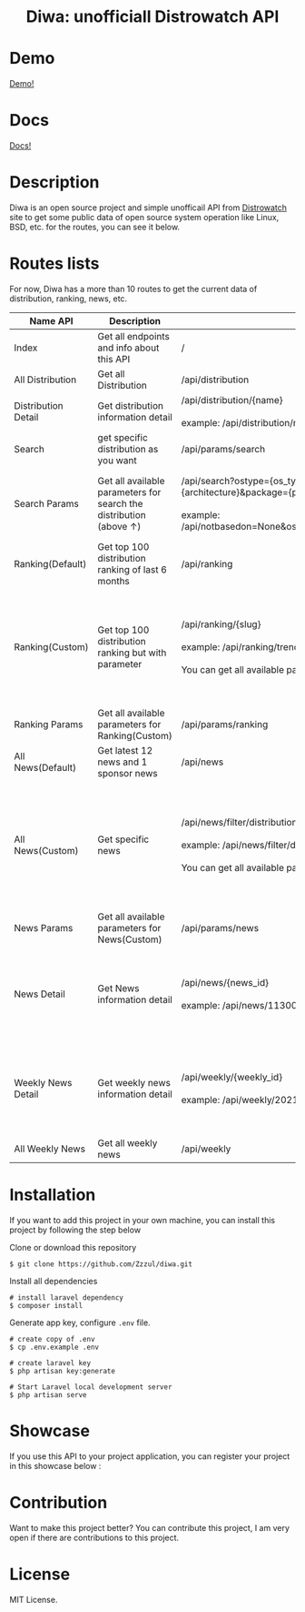 <div align="center">
<h1>Diwa: unofficiall Distrowatch API</h1>
</div>

# Demo 
[Demo!](https://diwa.herokuapp.com/api)

# Docs 
[Docs!](https://diwa.herokuapp.com/docs)

# Description
Diwa is an open source project and simple unofficail API from [Distrowatch](https://distrowatch.com/) site to get some public data of open source system operation like Linux, BSD, etc. for the routes, you can see it below.


# Routes lists
For now, Diwa has a more than 10 routes to get the current data of distribution, ranking, news, etc.

| Name API | Description | Route  | Note
| -------- | ----------- | ------ | ----|
| Index | Get all endpoints and info about this API | /  |-
| All Distribution | Get all Distribution | /api/distribution | -
| Distribution Detail | Get distribution information detail | /api/distribution/{name} <br><br> example: /api/distribution/mx | If {name} not found, will return 404
| Search | get specific distribution as you want | /api/params/search | -
| Search Params | Get all available parameters for search the distribution (above ↑) | /api/search?ostype={os_type}&category={distribution_category}&origin={country_of_origin}&basedon={based_on}&notbasedon={not_based_on}&desktop={desktop_environment}&architecture={architecture}&package={package_manager}&rolling={release_model}&isosize={install_media_size}&netinstall={install_mehthod}&language={multi_language_support}&defaultinit={software_init}&status={status} <br><br> example: /api/notbasedon=None&ostype=Linux&category=All&origin=All&basedon=Ubuntu&desktop=Xfce&architecture=All&package=All&rolling=All&isosize=All&netinstall=All&language=All&defaultinit=All&status=Active | If one of the {params} not found, distrowatch.com will used default params(All/None)
| Ranking(Default) | Get top 100 distribution ranking of last 6 months | /api/ranking |-
| Ranking(Custom) | Get top 100 distribution ranking but with parameter | /api/ranking/{slug} <br><br> example: /api/ranking/trending-1 <br><br> You can get all available parameters (below ↓) . | If {slug} not found, distrowatch.com will return the home page with default ranking(last 6 months). make sure {slug} is correct
| Ranking Params | Get all available parameters for Ranking(Custom) | /api/params/ranking | -
| All News(Default) | Get latest 12 news and 1 sponsor news | /api/news | -
| All News(Custom) | Get specific news | /api/news/filter/distribution={distribution}&release={release}&month={month}&year={year} <br><br> example: /api/news/filter/distribution=mx&release=stable&month=April&year=2021 <br><br> You can get all available parameters (below ↓)  | If one of the {params} not found, distrowatch.com will return the home page with default params(all). make sure all {params} are correct
| News Params | Get all available parameters for News(Custom) | /api/params/news | -
| News Detail | Get News information detail | /api/news/{news_id} <br><br> example: /api/news/11300 | If {news_id} not found, distrowatch.com will return the home page. make sure {news_id} is correct
| Weekly News Detail | Get weekly news information detail | /api/weekly/{weekly_id} <br><br> example: /api/weekly/20210719 | If {weekly_id} not found, distrowatch.com will return the latest weekly news. make sure {weekly_id} is correct
| All Weekly News | Get all weekly news | /api/weekly | Warning!, big size response

# Installation
If you want to add this project in your own machine, you can install this project by following the step below

Clone or download this repository
```shell
$ git clone https://github.com/Zzzul/diwa.git
```

Install all dependencies
```shell
# install laravel dependency
$ composer install
```

Generate app key, configure `.env` file.
```shell
# create copy of .env
$ cp .env.example .env

# create laravel key
$ php artisan key:generate

# Start Laravel local development server
$ php artisan serve
```

# Showcase
If you use this API to your project application, you can register your project in this showcase below :

# Contribution
Want to make this project better? You can contribute this project, I am very open if there are contributions to this project.

# License
MIT License.
